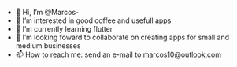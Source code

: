 - 👋 Hi, I’m @Marcos-
- 👀 I’m interested in good coffee and usefull apps
- 🌱 I’m currently learning flutter
- 💞️ I’m looking foward to collaborate on creating apps for small and medium businesses
- 📫 How to reach me: send an e-mail to marcos10@outlook.com

<!---
Marcos-/Marcos- is a ✨ special ✨ repository because its `README.md` (this file) appears on your GitHub profile.
You can click the Preview link to take a look at your changes.
--->
